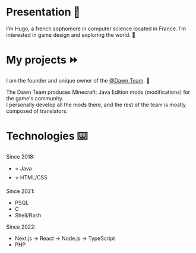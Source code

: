 # Presentation 👋
I’m Hugo, a french sophomore in computer science located in France.
I’m interested in game design and exploring the world. 👀

# My projects ⏩
I am the founder and unique owner of the [@Dawn Team](https://github.com/DawnTeamMC). 🌙

The Dawn Team produces Minecraft: Java Edition mods (modifications) for the game's community.  
I personally develop all the mods there, and the rest of the team is mostly composed of translators.

# Technologies ⌨️
Since 2018:
- ⭐ Java
- ⭐ HTML/CSS

Since 2021:
- PSQL
- C
- Shell/Bash

Since 2022:
- Next.js -> React -> Node.js -> TypeScript
- PHP

